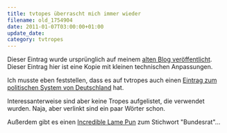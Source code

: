```yaml
---
title: tvtopes überrascht mich immer wieder
filename: old_1754904
date: 2011-01-07T03:00:00+01:00
update_date:
category: tvtropes
---
```

Dieser Eintrag wurde ursprünglich auf meinem [alten Blog veröffentlicht](https://stu.blogger.de/stories/1754904/). Dieser Eintrag hier ist eine Kopie mit kleinen technischen Anpassungen.

Ich musste eben feststellen, dass es auf tvtropes auch einen [Eintrag zum politischen System von Deutschland](http://tvtropes.org/pmwiki/pmwiki.php/Main/PoliticalSystemOfGermany) hat.

Interessanterweise sind aber keine Tropes aufgelistet, die verwendet wurden. Naja, aber verlinkt sind ein paar Wörter schon.

Außerdem gibt es einen [Incredible Lame Pun](http://tvtropes.org/pmwiki/pmwiki.php/Main/IncrediblyLamePun) zum Stichwort "Bundesrat"…
